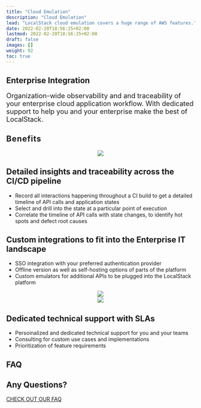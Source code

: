 ```yaml
---
title: "Cloud Emulation"
description: "Cloud Emulation"
lead: "LocalStack cloud emulation covers a huge range of AWS features."
date: 2022-02-20T18:56:25+02:00
lastmod: 2022-02-20T18:56:25+02:00
draft: false
images: []
weight: 92
toc: true
---
```

<section class="section section-sm bg-gradient-dark pb-10">
    <div class="container pb-7 pt-9 pt-sm-7">
      <div class="row justify-content-center align-items-center text-white">
        <h1 class="text-center m-0 pt-5">Enterprise Integration</h1>
        <p class="text-center mt-4 mb-n6" style="font-size: 18px">
            Organization-wide observability and and traceability of your enterprise cloud application workflow.
            With dedicated support to help you and your enterprise make the best of LocalStack.
        </p>
      </div>
    </div>
</section>
<section class="section pb-n8">
    <div class="container overlay-card mt-n11">
      <div class="row px-8">
        <div class="strike-dark">
          <h2 style="letter-spacing: 0.05em">Benefits</h2>
        </div>
      </div>
      <div class="px-5 d-flex-column">
        <div class="row align-items-center mt-6">
            <div class="col-12 col-md-6 col-lg-6" style="text-align: center">
                <img src="sandbox.svg" class="img-fluid"/>
            </div>
            <div class="col-12 col-md-6, col-lg-6">
                <h2>Detailed insights and traceability across the CI/CD pipeline</h2>
                <ul>
                    <li>Record all interactions happening throughout a CI build to get a detailed timeline of API calls and application states</li>
                    <li>Select and drill into the state at a particular point of execution</li>
                    <li>Correlate the timeline of API calls with state changes, to identify hot spots and defect root causes </li>
                </ul>
            </div>
        </div>
        <div class="row align-items-center mt-6">
            <div class="col-12 col-md-6, col-lg-6">
                <h2>Custom integrations to fit into the Enterprise IT landscape</h2>
                <ul>
                    <li>SSO integration with your preferred authentication provider</li>
                    <li>Offline version as well as self-hosting options of parts of the platform</li>
                    <li>Custom emulators for additional APIs to be plugged into the LocalStack platform</li>
                </ul>
            </div>
            <div class="col-12 col-md-6 col-lg-6" style="text-align: center">
                <img src="sandbox.svg" class="img-fluid"/>
            </div>
        </div>
        <div class="row align-items-center my-6">
            <div class="col-12 col-md-6 col-lg-6" style="text-align: center">
                <img src="sandbox.svg" class="img-fluid"/>
            </div>
            <div class="col-12 col-md-6, col-lg-6">
                <h2>Dedicated technical support with SLAs</h2>
                <ul>
                    <li>Persoinalized and dedicated technical support for you and your teams</li>
                    <li>Consulting for custom use cases and implementations</li>
                    <li>Prioritization of feature requirements</li>
                </ul>
            </div>
        </div>
      </div>
    </div>
</section>
<section class="section container">
  <div class="strike-dark">
    <h2 class="text-center">FAQ</h2>
  </div>
    <div class="container overlay-card mt-6 pb-5 d-flex flex-column align-items-center">
        <h1 class="text-center">Any Questions?</h1>
        <a class="btn btn-primary btn-lg" style="width: 300px" href="/faq">CHECK OUT OUR FAQ</a>
    </div>
</section>
